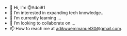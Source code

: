 - 👋 Hi, I’m @Adoi81
- 👀 I’m interested in expanding tech knowledge..
- 🌱 I’m currently learning ...
- 💞️ I’m looking to collaborate on ...
- 📫 How to reach me at adikwuemmanuel30@gmail.com.

<!---
Adoi81/Adoi81 is a ✨ special ✨ repository because its `README.md` (this file) appears on your GitHub profile.
You can click the Preview link to take a look at your changes.
--->
